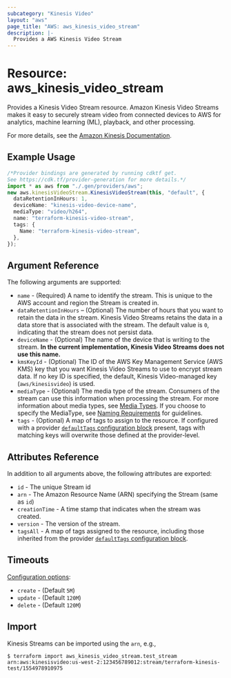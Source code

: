 ```yaml
---
subcategory: "Kinesis Video"
layout: "aws"
page_title: "AWS: aws_kinesis_video_stream"
description: |-
  Provides a AWS Kinesis Video Stream
---
```


# Resource: aws\_kinesis\_video\_stream

Provides a Kinesis Video Stream resource. Amazon Kinesis Video Streams makes it easy to securely stream video from connected devices to AWS for analytics, machine learning (ML), playback, and other processing.

For more details, see the [Amazon Kinesis Documentation][1].

## Example Usage

```typescript
/*Provider bindings are generated by running cdktf get.
See https://cdk.tf/provider-generation for more details.*/
import * as aws from "./.gen/providers/aws";
new aws.kinesisVideoStream.KinesisVideoStream(this, "default", {
  dataRetentionInHours: 1,
  deviceName: "kinesis-video-device-name",
  mediaType: "video/h264",
  name: "terraform-kinesis-video-stream",
  tags: {
    Name: "terraform-kinesis-video-stream",
  },
});

```

## Argument Reference

The following arguments are supported:

* `name` - (Required) A name to identify the stream. This is unique to the
  AWS account and region the Stream is created in.
* `dataRetentionInHours` – (Optional) The number of hours that you want to retain the data in the stream. Kinesis Video Streams retains the data in a data store that is associated with the stream. The default value is `0`, indicating that the stream does not persist data.
* `deviceName` - (Optional) The name of the device that is writing to the stream. **In the current implementation, Kinesis Video Streams does not use this name.**
* `kmsKeyId` - (Optional) The ID of the AWS Key Management Service (AWS KMS) key that you want Kinesis Video Streams to use to encrypt stream data. If no key ID is specified, the default, Kinesis Video-managed key (`aws/kinesisvideo`) is used.
* `mediaType` - (Optional) The media type of the stream. Consumers of the stream can use this information when processing the stream. For more information about media types, see [Media Types][2]. If you choose to specify the MediaType, see [Naming Requirements][3] for guidelines.
* `tags` - (Optional) A map of tags to assign to the resource. If configured with a provider [`defaultTags` configuration block](https://registry.terraform.io/providers/hashicorp/aws/latest/docs#default_tags-configuration-block) present, tags with matching keys will overwrite those defined at the provider-level.

## Attributes Reference

In addition to all arguments above, the following attributes are exported:

* `id` - The unique Stream id
* `arn` - The Amazon Resource Name (ARN) specifying the Stream (same as `id`)
* `creationTime` - A time stamp that indicates when the stream was created.
* `version` - The version of the stream.
* `tagsAll` - A map of tags assigned to the resource, including those inherited from the provider [`defaultTags` configuration block](https://registry.terraform.io/providers/hashicorp/aws/latest/docs#default_tags-configuration-block).

## Timeouts

[Configuration options](https://developer.hashicorp.com/terraform/language/resources/syntax#operation-timeouts):

* `create` - (Default `5M`)
* `update` - (Default `120M`)
* `delete` - (Default `120M`)

## Import

Kinesis Streams can be imported using the `arn`, e.g.,

```console
$ terraform import aws_kinesis_video_stream.test_stream arn:aws:kinesisvideo:us-west-2:123456789012:stream/terraform-kinesis-test/1554978910975
```

[1]: https://aws.amazon.com/documentation/kinesis/

[2]: http://www.iana.org/assignments/media-types/media-types.xhtml

[3]: https://tools.ietf.org/html/rfc6838#section-4.2
